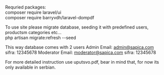 Requried packages:
<br/>composer require laravel/ui
<br/>composer require barryvdh/laravel-dompdf

To use site please migrate database, seeding it with predefined users, productsm categories etc...
<br/>php artisan migrate:refresh --seed 

This way database comes with 2 users
Admin
Email: admin@sapica.com
sifra: 12345678
Moderator
Email: moderator@sapica.com
sifra: 12345678

For more detailed instruction use uputsvo.pdf, bear in mind that, for now its only available in serbian.
